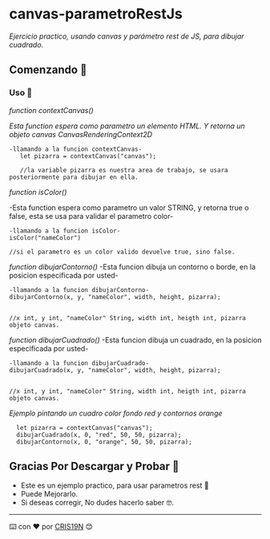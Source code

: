 
# canvas-parametroRestJs

_Ejercicio practico, usando canvas y parámetro rest de JS, para dibujar cuadrado._

## Comenzando 🚀

### Uso 🔧

_function contextCanvas()_

_Esta function espera como parametro un elemento HTML. Y retorna un objeto canvas CanvasRenderingContext2D_

```
-llamando a la funcion contextCanvas-
   let pizarra = contextCanvas("canvas");
   
   //la variable pizarra es nuestra area de trabajo, se usara posteriormente para dibujar en ella.
```

_function isColor()_

-Esta function espera como parametro un valor STRING, y retorna true o false, esta se usa para validar el parametro color-

```
-llamando a la funcion isColor-
isColor("nameColor")

//si el parametro es un color valido devuelve true, sino false.
```


_function dibujarContorno()_
-Esta funcion dibuja un contorno o borde, en la posicion especificada por usted-

```
-llamando a la funcion dibujarContorno-
dibujarContorno(x, y, "nameColor", width, height, pizarra);


//x int, y int, "nameColor" String, width int, heigth int, pizarra objeto canvas.
```

_function dibujarCuadrado()_
-Esta funcion dibuja un cuadrado, en la posicion especificada por usted-

```
-llamando a la funcion dibujarCuadrado-
dibujarCuadrado(x, y, "nameColor", width, height, pizarra);


//x int, y int, "nameColor" String, width int, heigth int, pizarra objeto canvas.
```

_Ejemplo pintando un cuadro color fondo red y contornos orange_

```
  let pizarra = contextCanvas("canvas");
  dibujarCuadrado(x, 0, "red", 50, 50, pizarra);
  dibujarContorno(x, 0, "orange", 50, 50, pizarra);

```


## Gracias Por Descargar y Probar 🎁

* Este es un ejemplo practico, para usar parametros rest 📢
* Puede Mejorarlo. 
* Si deseas corregir, No dudes hacerlo saber 🤓.



---
⌨️ con ❤️ por [CRIS19N](https://github.com/CRIS19N) 😊
